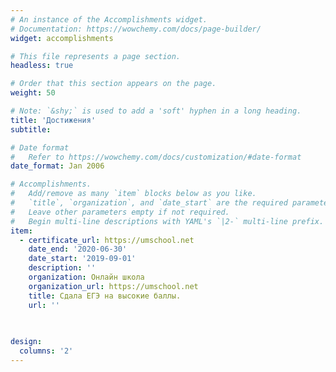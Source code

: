 ```yaml
---
# An instance of the Accomplishments widget.
# Documentation: https://wowchemy.com/docs/page-builder/
widget: accomplishments

# This file represents a page section.
headless: true

# Order that this section appears on the page.
weight: 50

# Note: `&shy;` is used to add a 'soft' hyphen in a long heading.
title: 'Достижения'
subtitle:

# Date format
#   Refer to https://wowchemy.com/docs/customization/#date-format
date_format: Jan 2006

# Accomplishments.
#   Add/remove as many `item` blocks below as you like.
#   `title`, `organization`, and `date_start` are the required parameters.
#   Leave other parameters empty if not required.
#   Begin multi-line descriptions with YAML's `|2-` multi-line prefix.
item:
  - certificate_url: https://umschool.net
    date_end: '2020-06-30'
    date_start: '2019-09-01'
    description: ''
    organization: Онлайн школа
    organization_url: https://umschool.net
    title: Сдала ЕГЭ на высокие баллы.
    url: ''
 
 

design:
  columns: '2'
---
```

